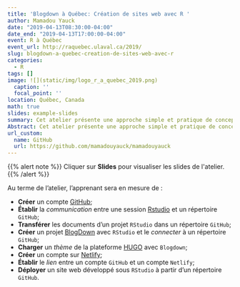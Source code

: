 ```yaml
---
title: 'Blogdown à Québec: Création de sites web avec R '
author: Mamadou Yauck
date: "2019-04-13T08:30:00-04:00"
date_end: "2019-04-13T17:00:00-04:00"
event: R à Québec
event_url: http://raquebec.ulaval.ca/2019/
slug: blogdown-a-quebec-creation-de-sites-web-avec-r
categories:
  - R
tags: []
image: ![](static/img/logo_r_a_quebec_2019.png)
  caption: ''
  focal_point: ''
location: Québec, Canada
math: true
slides: example-slides
summary: Cet atelier présente une approche simple et pratique de conception et de déploiement d’un site web ou d’un blog avec R.
Abstract: Cet atelier présente une approche simple et pratique de conception et de déploiement d’un site web ou d’un blog avec R. De façon spécifique, il montre comment se combinent la puissance de RStudio, du package Blogdown, de la plateforme de thèmes HUGO, du réseau social GitHub et de la plateforme de déploiement Netlify pour créer et déployer un blog ou un site web.
url_custom:
  name: GitHub 
  url: https://github.com/mamadouyauck/mamadouyauck
---
```



{{% alert note %}}
Cliquer sur **Slides** pour visualiser les slides de l'atelier.
{{% /alert %}}

Au terme de l’atelier, l’apprenant sera en mesure de :

- **Créer** un compte [GitHub](https://github.com/);
- **Établir** la *communication* entre une session [Rstudio](https://www.rstudio.com/) et un répertoire `GitHub`;
- **Transférer** les documents d’un projet `RStudio` dans un répertoire `GitHub`;
- **Créer** un projet [BlogDown](https://bookdown.org/yihui/blogdown/) avec `RStudio` et le *connecter* à un répertoire `GitHub`;
- **Charger** un *thème* de la plateforme [HUGO](https://themes.gohugo.io/) avec `Blogdown`;
- **Créer** un compte sur [Netlify](https://www.netlify.com/);
- **Établir** le *lien* entre un compte `GitHub` et un compte `Netlify`;
- **Déployer** un site web développé sous `RStudio` à partir d’un répertoire `GitHub`.